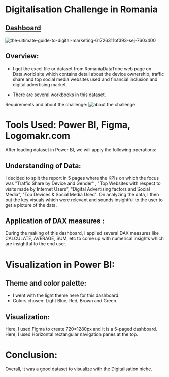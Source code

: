 # Digitalisation Challenge in Romania
## [Dashboard](https://lnkd.in/dtKbnAQn)

![the-ultimate-guide-to-digital-marketing-61726311bf393-sej-760x400](https://user-images.githubusercontent.com/72240938/190921530-11054c39-ca41-4c13-b171-9a04bfa0c9a9.png)

## Overview:

* I got the excel file or dataset from RomaniaDataTribe web page on Data.world site which contains detail about the device ownership, traffic share and top social media
websites used and financial inclusion and digital advertising market.

* There are several workbooks in this dataset.

Requirements and about the challenge:
![about the challenge ](https://user-images.githubusercontent.com/72240938/190921760-18902839-c457-44e2-8771-705e06d24dcf.png)

# Tools Used: Power BI, Figma, Logomakr.com

After loading dataset in Power BI, we will apply the following operations:


## Understanding of Data:

I decided to split the report in 5 pages where the KPIs on which the focus was "Traffic Share by Device and Gender" , "Top Websites with respect to visits made by Internet Users", "Digital Advertising factors and Social Media", "Top Devices & Social Media Used".
On analyzing the data, I then put the key visuals which were relevant and sounds insightful to the user to get a picture of the data.


## Application of DAX measures :
During the making of this dashboard, I applied several DAX measures like CALCULATE, AVERAGE, SUM, etc to come up with numerical insights which are insightful to the end
user.

# Visualization in Power BI:

## Theme and color palette:
* I went with the light theme here for this dashboard.
* Colors chosen: Light Blue, Red, Brown and Green.

## Visualization:

Here, I used Figma to create 720*1280px and it is a 5-paged dashboard. Here, I used Horizontal rectangular navigation panes at the top.

# Conclusion:
Overall, it was a good dataset to visualize with the Digitalisation niche.






